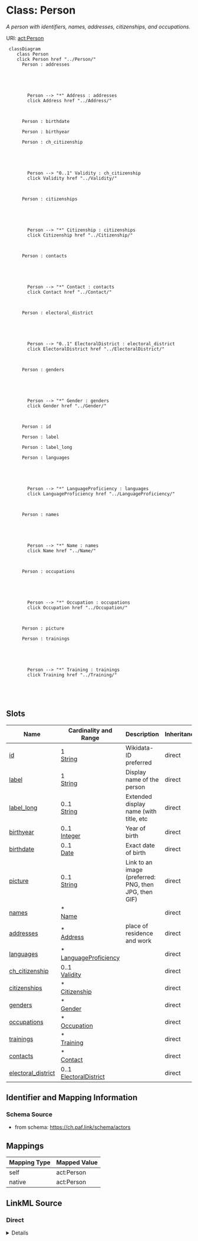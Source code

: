 

# Class: Person 


_A person with identifiers, names, addresses, citizenships, and occupations._





URI: [act:Person](https://ch.paf.link/schema/actors/Person)





```mermaid
 classDiagram
    class Person
    click Person href "../Person/"
      Person : addresses
        
          
    
        
        
        Person --> "*" Address : addresses
        click Address href "../Address/"
    

        
      Person : birthdate
        
      Person : birthyear
        
      Person : ch_citizenship
        
          
    
        
        
        Person --> "0..1" Validity : ch_citizenship
        click Validity href "../Validity/"
    

        
      Person : citizenships
        
          
    
        
        
        Person --> "*" Citizenship : citizenships
        click Citizenship href "../Citizenship/"
    

        
      Person : contacts
        
          
    
        
        
        Person --> "*" Contact : contacts
        click Contact href "../Contact/"
    

        
      Person : electoral_district
        
          
    
        
        
        Person --> "0..1" ElectoralDistrict : electoral_district
        click ElectoralDistrict href "../ElectoralDistrict/"
    

        
      Person : genders
        
          
    
        
        
        Person --> "*" Gender : genders
        click Gender href "../Gender/"
    

        
      Person : id
        
      Person : label
        
      Person : label_long
        
      Person : languages
        
          
    
        
        
        Person --> "*" LanguageProficiency : languages
        click LanguageProficiency href "../LanguageProficiency/"
    

        
      Person : names
        
          
    
        
        
        Person --> "*" Name : names
        click Name href "../Name/"
    

        
      Person : occupations
        
          
    
        
        
        Person --> "*" Occupation : occupations
        click Occupation href "../Occupation/"
    

        
      Person : picture
        
      Person : trainings
        
          
    
        
        
        Person --> "*" Training : trainings
        click Training href "../Training/"
    

        
      
```




<!-- no inheritance hierarchy -->


## Slots

| Name | Cardinality and Range | Description | Inheritance |
| ---  | --- | --- | --- |
| [id](id.md) | 1 <br/> [String](String.md) | Wikidata-ID preferred | direct |
| [label](label.md) | 1 <br/> [String](String.md) | Display name of the person | direct |
| [label_long](label_long.md) | 0..1 <br/> [String](String.md) | Extended display name (with title, etc | direct |
| [birthyear](birthyear.md) | 0..1 <br/> [Integer](Integer.md) | Year of birth | direct |
| [birthdate](birthdate.md) | 0..1 <br/> [Date](Date.md) | Exact date of birth | direct |
| [picture](picture.md) | 0..1 <br/> [String](String.md) | Link to an image (preferred: PNG, then JPG, then GIF) | direct |
| [names](names.md) | * <br/> [Name](Name.md) |  | direct |
| [addresses](addresses.md) | * <br/> [Address](Address.md) | place of residence and work | direct |
| [languages](languages.md) | * <br/> [LanguageProficiency](LanguageProficiency.md) |  | direct |
| [ch_citizenship](ch_citizenship.md) | 0..1 <br/> [Validity](Validity.md) |  | direct |
| [citizenships](citizenships.md) | * <br/> [Citizenship](Citizenship.md) |  | direct |
| [genders](genders.md) | * <br/> [Gender](Gender.md) |  | direct |
| [occupations](occupations.md) | * <br/> [Occupation](Occupation.md) |  | direct |
| [trainings](trainings.md) | * <br/> [Training](Training.md) |  | direct |
| [contacts](contacts.md) | * <br/> [Contact](Contact.md) |  | direct |
| [electoral_district](electoral_district.md) | 0..1 <br/> [ElectoralDistrict](ElectoralDistrict.md) |  | direct |










## Identifier and Mapping Information






### Schema Source


* from schema: https://ch.paf.link/schema/actors




## Mappings

| Mapping Type | Mapped Value |
| ---  | ---  |
| self | act:Person |
| native | act:Person |






## LinkML Source

<!-- TODO: investigate https://stackoverflow.com/questions/37606292/how-to-create-tabbed-code-blocks-in-mkdocs-or-sphinx -->

### Direct

<details>
```yaml
name: Person
description: A person with identifiers, names, addresses, citizenships, and occupations.
from_schema: https://ch.paf.link/schema/actors
attributes:
  id:
    name: id
    description: Wikidata-ID preferred
    from_schema: https://ch.paf.link/schema/actors
    rank: 1000
    identifier: true
    domain_of:
    - Person
    required: true
  label:
    name: label
    description: Display name of the person
    from_schema: https://ch.paf.link/schema/actors
    rank: 1000
    domain_of:
    - Person
    required: true
  label_long:
    name: label_long
    description: Extended display name (with title, etc.)
    from_schema: https://ch.paf.link/schema/actors
    rank: 1000
    domain_of:
    - Person
  birthyear:
    name: birthyear
    description: Year of birth
    from_schema: https://ch.paf.link/schema/actors
    rank: 1000
    domain_of:
    - Person
    range: integer
  birthdate:
    name: birthdate
    description: Exact date of birth
    from_schema: https://ch.paf.link/schema/actors
    rank: 1000
    domain_of:
    - Person
    range: date
  picture:
    name: picture
    description: 'Link to an image (preferred: PNG, then JPG, then GIF)'
    from_schema: https://ch.paf.link/schema/actors
    rank: 1000
    domain_of:
    - Person
  names:
    name: names
    from_schema: https://ch.paf.link/schema/actors
    rank: 1000
    slot_uri: act:name
    domain_of:
    - Person
    range: Name
    multivalued: true
    inlined: true
    inlined_as_list: true
  addresses:
    name: addresses
    description: place of residence and work
    from_schema: https://ch.paf.link/schema/actors
    rank: 1000
    slot_uri: act:address
    domain_of:
    - Person
    range: Address
    multivalued: true
    inlined: true
    inlined_as_list: true
  languages:
    name: languages
    from_schema: https://ch.paf.link/schema/actors
    rank: 1000
    slot_uri: act:language
    domain_of:
    - Person
    range: LanguageProficiency
    multivalued: true
    inlined: true
    inlined_as_list: true
  ch_citizenship:
    name: ch_citizenship
    from_schema: https://ch.paf.link/schema/actors
    rank: 1000
    slot_uri: act:chCitizenship
    domain_of:
    - Person
    range: Validity
  citizenships:
    name: citizenships
    from_schema: https://ch.paf.link/schema/actors
    rank: 1000
    slot_uri: act:citizenship
    domain_of:
    - Person
    range: Citizenship
    multivalued: true
    inlined: true
    inlined_as_list: true
  genders:
    name: genders
    from_schema: https://ch.paf.link/schema/actors
    rank: 1000
    slot_uri: act:gender
    domain_of:
    - Person
    range: Gender
    multivalued: true
    inlined: true
    inlined_as_list: true
  occupations:
    name: occupations
    from_schema: https://ch.paf.link/schema/actors
    rank: 1000
    slot_uri: act:occupation
    domain_of:
    - Person
    range: Occupation
    multivalued: true
    inlined: true
    inlined_as_list: true
  trainings:
    name: trainings
    from_schema: https://ch.paf.link/schema/actors
    rank: 1000
    slot_uri: act:training
    domain_of:
    - Person
    range: Training
    multivalued: true
    inlined: true
    inlined_as_list: true
  contacts:
    name: contacts
    from_schema: https://ch.paf.link/schema/actors
    rank: 1000
    slot_uri: act:contact
    domain_of:
    - Person
    range: Contact
    multivalued: true
    inlined: true
    inlined_as_list: true
  electoral_district:
    name: electoral_district
    from_schema: https://ch.paf.link/schema/actors
    rank: 1000
    slot_uri: act:electoralDistrict
    domain_of:
    - Person
    range: ElectoralDistrict
tree_root: true

```
</details>

### Induced

<details>
```yaml
name: Person
description: A person with identifiers, names, addresses, citizenships, and occupations.
from_schema: https://ch.paf.link/schema/actors
attributes:
  id:
    name: id
    description: Wikidata-ID preferred
    from_schema: https://ch.paf.link/schema/actors
    rank: 1000
    identifier: true
    alias: id
    owner: Person
    domain_of:
    - Person
    range: string
    required: true
  label:
    name: label
    description: Display name of the person
    from_schema: https://ch.paf.link/schema/actors
    rank: 1000
    alias: label
    owner: Person
    domain_of:
    - Person
    range: string
    required: true
  label_long:
    name: label_long
    description: Extended display name (with title, etc.)
    from_schema: https://ch.paf.link/schema/actors
    rank: 1000
    alias: label_long
    owner: Person
    domain_of:
    - Person
    range: string
  birthyear:
    name: birthyear
    description: Year of birth
    from_schema: https://ch.paf.link/schema/actors
    rank: 1000
    alias: birthyear
    owner: Person
    domain_of:
    - Person
    range: integer
  birthdate:
    name: birthdate
    description: Exact date of birth
    from_schema: https://ch.paf.link/schema/actors
    rank: 1000
    alias: birthdate
    owner: Person
    domain_of:
    - Person
    range: date
  picture:
    name: picture
    description: 'Link to an image (preferred: PNG, then JPG, then GIF)'
    from_schema: https://ch.paf.link/schema/actors
    rank: 1000
    alias: picture
    owner: Person
    domain_of:
    - Person
    range: string
  names:
    name: names
    from_schema: https://ch.paf.link/schema/actors
    rank: 1000
    slot_uri: act:name
    alias: names
    owner: Person
    domain_of:
    - Person
    range: Name
    multivalued: true
    inlined_as_list: true
  addresses:
    name: addresses
    description: place of residence and work
    from_schema: https://ch.paf.link/schema/actors
    rank: 1000
    slot_uri: act:address
    alias: addresses
    owner: Person
    domain_of:
    - Person
    range: Address
    multivalued: true
    inlined_as_list: true
  languages:
    name: languages
    from_schema: https://ch.paf.link/schema/actors
    rank: 1000
    slot_uri: act:language
    alias: languages
    owner: Person
    domain_of:
    - Person
    range: LanguageProficiency
    multivalued: true
    inlined_as_list: true
  ch_citizenship:
    name: ch_citizenship
    from_schema: https://ch.paf.link/schema/actors
    rank: 1000
    slot_uri: act:chCitizenship
    alias: ch_citizenship
    owner: Person
    domain_of:
    - Person
    range: Validity
  citizenships:
    name: citizenships
    from_schema: https://ch.paf.link/schema/actors
    rank: 1000
    slot_uri: act:citizenship
    alias: citizenships
    owner: Person
    domain_of:
    - Person
    range: Citizenship
    multivalued: true
    inlined_as_list: true
  genders:
    name: genders
    from_schema: https://ch.paf.link/schema/actors
    rank: 1000
    slot_uri: act:gender
    alias: genders
    owner: Person
    domain_of:
    - Person
    range: Gender
    multivalued: true
    inlined_as_list: true
  occupations:
    name: occupations
    from_schema: https://ch.paf.link/schema/actors
    rank: 1000
    slot_uri: act:occupation
    alias: occupations
    owner: Person
    domain_of:
    - Person
    range: Occupation
    multivalued: true
    inlined_as_list: true
  trainings:
    name: trainings
    from_schema: https://ch.paf.link/schema/actors
    rank: 1000
    slot_uri: act:training
    alias: trainings
    owner: Person
    domain_of:
    - Person
    range: Training
    multivalued: true
    inlined_as_list: true
  contacts:
    name: contacts
    from_schema: https://ch.paf.link/schema/actors
    rank: 1000
    slot_uri: act:contact
    alias: contacts
    owner: Person
    domain_of:
    - Person
    range: Contact
    multivalued: true
    inlined_as_list: true
  electoral_district:
    name: electoral_district
    from_schema: https://ch.paf.link/schema/actors
    rank: 1000
    slot_uri: act:electoralDistrict
    alias: electoral_district
    owner: Person
    domain_of:
    - Person
    range: ElectoralDistrict
tree_root: true

```
</details>